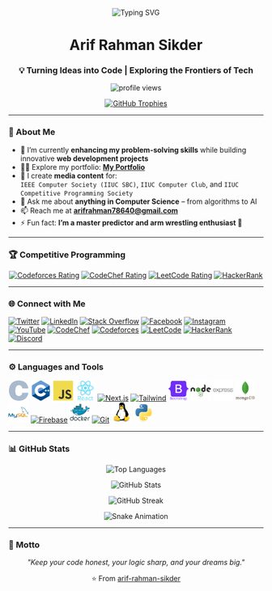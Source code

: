 <p align="center">
  <img src="https://readme-typing-svg.herokuapp.com?font=Fira+Code&weight=600&size=28&pause=1000&color=00BFFF&center=true&vCenter=true&random=false&width=500&lines=Hi+%F0%9F%91%8B%2C+I'm+Arif+Rahman+Sikder;The+Honest+Guy+with+Big+Dreams;Passionate+about+Competitive+Programming%2C;DevOps%2C+Web+Development%2C+and+AI+%F0%9F%9A%80" alt="Typing SVG" />
</p>

<h1 align="center">Arif Rahman Sikder</h1>
<h3 align="center">💡 Turning Ideas into Code | Exploring the Frontiers of Tech</h3>

<p align="center">
  <img src="https://komarev.com/ghpvc/?username=arif-rahman-sikder&label=Profile%20views&color=0e75b6&style=flat" alt="profile views" />
</p>

<p align="center">
  <a href="https://github.com/ryo-ma/github-profile-trophy">
    <img src="https://github-profile-trophy.vercel.app/?username=arif-rahman-sikder&theme=algolia&margin-w=10&margin-h=10&column=7" alt="GitHub Trophies" />
  </a>
</p>

---

### 🧠 About Me

- 🌱 I’m currently **enhancing my problem-solving skills** while building innovative **web development projects**  
- 👨‍💻 Explore my portfolio: [**My Portfolio**](https://arif-rahman-sikder.github.io/My-bootstrap-portfolio/)  
- 📝 I create **media content** for:  
  `IEEE Computer Society (IIUC SBC)`, `IIUC Computer Club`, and `IIUC Competitive Programming Society`  
- 💬 Ask me about **anything in Computer Science** – from algorithms to AI  
- 📫 Reach me at **arifrahman78640@gmail.com**  
- ⚡ Fun fact: **I’m a master predictor and arm wrestling enthusiast 💪**

---

### 🏆 Competitive Programming

<p align="center">
  <a href="https://codeforces.com/profile/thehonestguy" target="_blank"><img src="https://cp-logo.vercel.app/codeforces/thehonestguy?logo=true" alt="Codeforces Rating" height="40"/></a>
  <a href="https://www.codechef.com/users/thehonestguy" target="_blank"><img src="https://cp-logo.vercel.app/codechef/thehonestguy?logo=true" alt="CodeChef Rating" height="40"/></a>
  <a href="https://www.leetcode.com/thehonestguy" target="_blank"><img src="https://cp-logo.vercel.app/leetcode/thehonestguy?logo=true" alt="LeetCode Rating" height="40"/></a>
  <a href="https://www.hackerrank.com/arifrahman78640" target="_blank"><img src="https://img.shields.io/badge/HackerRank-arifrahman78640-green?logo=hackerrank&logoColor=white" alt="HackerRank" height="40"/></a>
</p>

---

### 🌐 Connect with Me
<p align="left">
  <a href="https://twitter.com/thehonestguyoff" target="_blank"><img src="https://raw.githubusercontent.com/rahuldkjain/github-profile-readme-generator/master/src/images/icons/Social/twitter.svg" width="40" height="30" alt="Twitter"/></a>
  <a href="https://linkedin.com/in/arif-rahman-sikder-24a664219" target="_blank"><img src="https://raw.githubusercontent.com/rahuldkjain/github-profile-readme-generator/master/src/images/icons/Social/linked-in-alt.svg" width="40" height="30" alt="LinkedIn"/></a>
  <a href="https://stackoverflow.com/users/22446871" target="_blank"><img src="https://raw.githubusercontent.com/rahuldkjain/github-profile-readme-generator/master/src/images/icons/Social/stack-overflow.svg" width="40" height="30" alt="Stack Overflow"/></a>
  <a href="https://www.facebook.com/arifrahman20" target="_blank"><img src="https://raw.githubusercontent.com/rahuldkjain/github-profile-readme-generator/master/src/images/icons/Social/facebook.svg" width="40" height="30" alt="Facebook"/></a>
  <a href="https://instagram.com/arifrahmanhimself" target="_blank"><img src="https://raw.githubusercontent.com/rahuldkjain/github-profile-readme-generator/master/src/images/icons/Social/instagram.svg" width="40" height="30" alt="Instagram"/></a>
  <a href="https://www.youtube.com/channel/UCl0Er8_--btw6_m_NNmZMRQ" target="_blank"><img src="https://raw.githubusercontent.com/rahuldkjain/github-profile-readme-generator/master/src/images/icons/Social/youtube.svg" width="40" height="30" alt="YouTube"/></a>
  <a href="https://www.codechef.com/users/thehonestguy" target="_blank"><img src="https://cdn.jsdelivr.net/npm/simple-icons@3.1.0/icons/codechef.svg" width="40" height="30" alt="CodeChef"/></a>
  <a href="https://codeforces.com/profile/thehonestguy" target="_blank"><img src="https://raw.githubusercontent.com/rahuldkjain/github-profile-readme-generator/master/src/images/icons/Social/codeforces.svg" width="40" height="30" alt="Codeforces"/></a>
  <a href="https://www.leetcode.com/thehonestguy" target="_blank"><img src="https://raw.githubusercontent.com/rahuldkjain/github-profile-readme-generator/master/src/images/icons/Social/leet-code.svg" width="40" height="30" alt="LeetCode"/></a>
  <a href="https://www.hackerrank.com/arifrahman78640" target="_blank"><img src="https://raw.githubusercontent.com/rahuldkjain/github-profile-readme-generator/master/src/images/icons/Social/hackerrank.svg" width="40" height="30" alt="HackerRank"/></a>
  <a href="https://discord.gg/arifrahmansikder" target="_blank"><img src="https://raw.githubusercontent.com/rahuldkjain/github-profile-readme-generator/master/src/images/icons/Social/discord.svg" width="40" height="30" alt="Discord"/></a>
</p>

---

### ⚙️ Languages and Tools
<p align="left">
  <a href="https://www.cprogramming.com/" target="_blank"><img src="https://raw.githubusercontent.com/devicons/devicon/master/icons/c/c-original.svg" width="40" height="40" alt="C"/></a>
  <a href="https://www.w3schools.com/cpp/" target="_blank"><img src="https://raw.githubusercontent.com/devicons/devicon/master/icons/cplusplus/cplusplus-original.svg" width="40" height="40" alt="C++"/></a>
  <a href="https://developer.mozilla.org/en-US/docs/Web/JavaScript" target="_blank"><img src="https://raw.githubusercontent.com/devicons/devicon/master/icons/javascript/javascript-original.svg" width="40" height="40" alt="JavaScript"/></a>
  <a href="https://reactjs.org/" target="_blank"><img src="https://raw.githubusercontent.com/devicons/devicon/master/icons/react/react-original-wordmark.svg" width="40" height="40" alt="React"/></a>
  <a href="https://nextjs.org/" target="_blank"><img src="https://cdn.worldvectorlogo.com/logos/nextjs-2.svg" width="40" height="40" alt="Next.js"/></a>
  <a href="https://tailwindcss.com/" target="_blank"><img src="https://www.vectorlogo.zone/logos/tailwindcss/tailwindcss-icon.svg" width="40" height="40" alt="Tailwind"/></a>
  <a href="https://getbootstrap.com" target="_blank"><img src="https://raw.githubusercontent.com/devicons/devicon/master/icons/bootstrap/bootstrap-plain-wordmark.svg" width="40" height="40" alt="Bootstrap"/></a>
  <a href="https://nodejs.org" target="_blank"><img src="https://raw.githubusercontent.com/devicons/devicon/master/icons/nodejs/nodejs-original-wordmark.svg" width="40" height="40" alt="Node.js"/></a>
  <a href="https://expressjs.com" target="_blank"><img src="https://raw.githubusercontent.com/devicons/devicon/master/icons/express/express-original-wordmark.svg" width="40" height="40" alt="Express"/></a>
  <a href="https://www.mongodb.com/" target="_blank"><img src="https://raw.githubusercontent.com/devicons/devicon/master/icons/mongodb/mongodb-original-wordmark.svg" width="40" height="40" alt="MongoDB"/></a>
  <a href="https://www.mysql.com/" target="_blank"><img src="https://raw.githubusercontent.com/devicons/devicon/master/icons/mysql/mysql-original-wordmark.svg" width="40" height="40" alt="MySQL"/></a>
  <a href="https://firebase.google.com/" target="_blank"><img src="https://www.vectorlogo.zone/logos/firebase/firebase-icon.svg" width="40" height="40" alt="Firebase"/></a>
  <a href="https://www.docker.com/" target="_blank"><img src="https://raw.githubusercontent.com/devicons/devicon/master/icons/docker/docker-original-wordmark.svg" width="40" height="40" alt="Docker"/></a>
  <a href="https://git-scm.com/" target="_blank"><img src="https://www.vectorlogo.zone/logos/git-scm/git-scm-icon.svg" width="40" height="40" alt="Git"/></a>
  <a href="https://www.linux.org/" target="_blank"><img src="https://raw.githubusercontent.com/devicons/devicon/master/icons/linux/linux-original.svg" width="40" height="40" alt="Linux"/></a>
  <a href="https://www.python.org" target="_blank"><img src="https://raw.githubusercontent.com/devicons/devicon/master/icons/python/python-original.svg" width="40" height="40" alt="Python"/></a>
</p>

---

### 📊 GitHub Stats
<p align="center">
  <img src="https://github-readme-stats.vercel.app/api/top-langs?username=arif-rahman-sikder&show_icons=true&locale=en&layout=compact&theme=tokyonight" alt="Top Languages" />
</p>
<p align="center">
  <img src="https://github-readme-stats.vercel.app/api?username=arif-rahman-sikder&show_icons=true&locale=en&theme=tokyonight" alt="GitHub Stats" />
</p>
<p align="center">
  <img src="https://github-readme-streak-stats.herokuapp.com/?user=arif-rahman-sikder&theme=tokyonight" alt="GitHub Streak" />
</p>

<p align="center">
  <img src="https://raw.githubusercontent.com/arif-rahman-sikder/arif-rahman-sikder/output/github-contribution-grid-snake.svg" alt="Snake Animation" />
</p>

---

### 💬 Motto
<p align="center"><i>"Keep your code honest, your logic sharp, and your dreams big."</i></p>

<p align="center">⭐️ From <a href="https://github.com/arif-rahman-sikder">arif-rahman-sikder</a></p>
